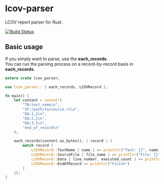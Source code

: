 lcov-parser
================================

LCOV report parser for Rust.

[![Build Status](https://travis-ci.org/holyshared/lcov-parser.svg)](https://travis-ci.org/holyshared/lcov-parser)

Basic usage
--------------------------------

If you simply want to parse, use the **each_records**.  
You can run the parsing process on a record-by-record basis in **each_records**.

```rust
extern crate lcov_parser;

use lcov_parser:: { each_records, LCOVRecord };

fn main() {
    let content = concat!(
        "TN:test_name\n",
        "SF:/path/to/source.rs\n",
        "DA:1,2\n",
        "DA:2,1\n",
        "DA:3,5\n",
        "end_of_record\n"
    );

    each_records(content.as_bytes(), | record | {
        match record {
            LCOVRecord::TestName { name } => println!("Test: {}", name),
            LCOVRecord::SourceFile { file_name } => println!("File: {}", file_name),
            LCOVRecord::Data { line_number, executed_count } => println!("Line: {}, Executed: {}", line_number, executed_count),
            LCOVRecord::EndOfRecord => println!("Finish")
        }
    });
}
```
